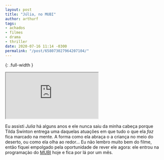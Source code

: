 ```yaml
---
layout: post
title: "Júlia, no MUBI"
author: arthurf
tags:
- achados
- filmes
- drama
- thriller
date: 2020-07-16 11:14 -0300
permalink: "/post/658073027964207104/"
---
```

{: .full-width }
<iframe src="https://www.youtube.com/embed/VDDWeWknMl0"  allow="accelerometer; autoplay; encrypted-media; gyroscope; picture-in-picture" allowfullscreen></iframe>

Eu assisti *Julia* há alguns anos e ele nunca saiu da minha cabeça porque Tilda Swinton entrega uma daquelas atuações em que tudo o que ela _faz_ fica marcado na mente. A forma como ela abraça o a criança no meio do deserto, ou como ela olha ao redor… Eu não lembro muito bem do filme, então fiquei empolgado pela oportunidade de rever ele agora: ele entrou na programaçào do [MUBI](https://mubi.com/films/julia) hoje e fica por lá por um mês.
